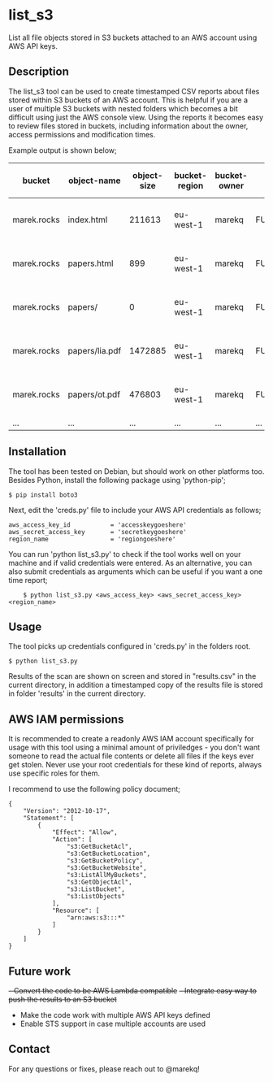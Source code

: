 list_s3
=========

List all file objects stored in S3 buckets attached to an AWS account using AWS API keys. 


Description
------------

The list_s3 tool can be used to create timestamped CSV reports about files stored within S3 buckets of an AWS account. This is helpful if you are a user of multiple S3 buckets with nested folders which becomes a bit difficult using just the AWS console view. Using the reports it becomes easy to review files stored in buckets, including information about the owner, access permissions and modification times. 

Example output is shown below;

| bucket       | object-name            | object-size  | bucket-region  | bucket-owner  | bucket-permission  | storage-type  | bucket-create-date  | bucket-create-unix  | file-create-date  | file-create-unix | 
|--------------|------------------------|--------------|----------------|---------------|--------------------|---------------|---------------------|---------------------|-------------------|------------------|
| marek.rocks  | index.html             | 211613       | eu-west-1      | marekq        | FULL_CONTROL       | STANDARD      | 2016-06-05_03-00    | 1465092040          | 2016-06-03_21-36  | 1464986192       | 
| marek.rocks  | papers.html            | 899          | eu-west-1      | marekq        | FULL_CONTROL       | STANDARD      | 2016-06-05_03-00    | 1465092040          | 2016-06-03_21-36  | 1464986192       | 
| marek.rocks  | papers/                | 0            | eu-west-1      | marekq        | FULL_CONTROL       | STANDARD      | 2016-06-05_03-00    | 1465092040          | 2016-06-03_21-36  | 1464986206       |
| marek.rocks  | papers/lia.pdf         | 1472885      | eu-west-1      | marekq        | FULL_CONTROL       | STANDARD      | 2016-06-05_03-00    | 1465092040          | 2016-06-03_21-36  | 1464986206       |
| marek.rocks  | papers/ot.pdf          | 476803       | eu-west-1      | marekq        | FULL_CONTROL       | STANDARD      | 2016-06-05_03-00    | 1465092040          | 2016-06-03_21-36  | 1464986207       |
| ...          | ...                    | ...          | ...            | ...           | ...                | ...           | ...                 | ...                 | ...               | ...              |


Installation
------------

The tool has been tested on Debian, but should work on other platforms too. Besides Python, install the following package using 'python-pip';

    $ pip install boto3 

Next, edit the 'creds.py' file to include your AWS API credentials as follows;

    aws_access_key_id           = 'accesskeygoeshere'
    aws_secret_access_key       = 'secretkeygoeshere'
    region_name                 = 'regiongoeshere'

You can run 'python list_s3.py' to check if the tool works well on your machine and if valid credentials were entered. As an alternative, you can also submit credentials as arguments which can be useful if you want a one time report;

        $ python list_s3.py <aws_access_key> <aws_secret_access_key> <region_name>


Usage
-----

The tool picks up credentials configured in 'creds.py' in the folders root. 

    $ python list_s3.py

Results of the scan are shown on screen and stored in "results.csv" in the current directory, in addition a timestamped copy of the results file is stored in folder 'results' in the current directory.


AWS IAM permissions
-------------------

It is recommended to create a readonly AWS IAM account specifically for usage with this tool using a minimal amount of priviledges - you don't want someone to read the actual file contents or delete all files if the keys ever get stolen. Never use your root credentials for these kind of reports, always use specific roles for them. 

I recommend to use the following policy document;
        
    {
        "Version": "2012-10-17",
        "Statement": [
            {
                "Effect": "Allow",
                "Action": [
                    "s3:GetBucketAcl",
                    "s3:GetBucketLocation",
                    "s3:GetBucketPolicy",
                    "s3:GetBucketWebsite",
                    "s3:ListAllMyBuckets",
                    "s3:GetObjectAcl",
                    "s3:ListBucket",
                    "s3:ListObjects"
                ],
                "Resource": [
                    "arn:aws:s3:::*"
                ]
            }
        ]
    }
        

Future work
-----------

~~- Convert the code to be AWS Lambda compatible~~
~~- Integrate easy way to push the results to an S3 bucket~~
- Make the code work with multiple AWS API keys defined
- Enable STS support in case multiple accounts are used


Contact
-------

For any questions or fixes, please reach out to @marekq! 
